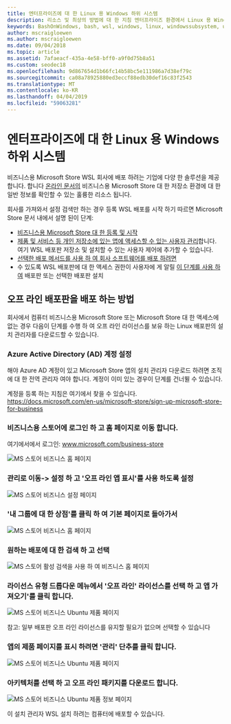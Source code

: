 ```yaml
---
title: 엔터프라이즈에 대 한 Linux 용 Windows 하위 시스템
description: 리소스 및 최상의 방법에 대 한 지침 엔터프라이즈 환경에서 Linux 용 Windows 하위 시스템을 사용합니다.
keywords: BashOnWindows, bash, wsl, windows, linux, windowssubsystem, ubuntu, debian, suse, windows 10, enterprise, 배포, 오프 라인 패키지, 저장소, 배포, 설치, 용 windows 하위 시스템에 설치
author: mscraigloewen
ms.author: mscraigloewen
ms.date: 09/04/2018
ms.topic: article
ms.assetid: 7afaeacf-435a-4e58-bff0-a9f0d75b8a51
ms.custom: seodec18
ms.openlocfilehash: 9d867654d1b66fc14b58bc5e111986a7d38ef79c
ms.sourcegitcommit: ca08a78925880ed3eccf88edb30def16c83f2543
ms.translationtype: MT
ms.contentlocale: ko-KR
ms.lasthandoff: 04/04/2019
ms.locfileid: "59063281"
---
```

# <a name="windows-subsystem-for-linux-for-enterprise"></a>엔터프라이즈에 대 한 Linux 용 Windows 하위 시스템

비즈니스용 Microsoft Store WSL 회사에 배포 하려는 기업에 다양 한 솔루션을 제공 합니다. 합니다 [온라인 문서의](https://docs.microsoft.com/en-us/microsoft-store/) 비즈니스용 Microsoft Store 대 한 저장소 환경에 대 한 일반 정보를 확인할 수 있는 훌륭한 리소스 됩니다.

회사를 가져와서 설정 검색만 하는 경우 등록 WSL 배포를 시작 하기 따르면 Microsoft Store 문서 내에서 설명 된이 단계:

* [비즈니스용 Microsoft Store 대 한 등록 및 시작](https://docs.microsoft.com/en-us/microsoft-store/sign-up-microsoft-store-for-business-overview)
* [제품 및 서비스 등 개인 저장소에 있는 앱에 액세스할 수 있는 사용자 관리](https://docs.microsoft.com/en-us/microsoft-store/manage-apps-microsoft-store-for-business-overview)합니다. 여기 WSL 배포판 저장소 및 설치할 수 있는 사용자 제어에 추가할 수 있습니다.
* [선택한 배포 메서드를 사용 하 여 회사 소프트웨어를 배포 하려면](https://docs.microsoft.com/en-us/microsoft-store/distribute-apps-to-your-employees-microsoft-store-for-business)
* 수 있도록 WSL 배포판에 대 한 액세스 권한이 사용자에 게 알릴 [이 단계를 사용 하 여](https://docs.microsoft.com/en-us/windows/wsl/install-win10) 배포판 또는 선택한 배포판 설치 

## <a name="how-to-distribute-a-distro-offline"></a>오프 라인 배포판을 배포 하는 방법

회사에서 컴퓨터 비즈니스용 Microsoft Store 또는 Microsoft Store 대 한 액세스에 없는 경우 다음이 단계를 수행 하 여 오프 라인 라이선스를 보유 하는 Linux 배포판의 설치 관리자를 다운로드할 수 있습니다. 

### <a name="set-up-an-azure-active-directory-ad-account"></a>Azure Active Directory (AD) 계정 설정 

해야 Azure AD 계정이 있고 Microsoft Store 앱의 설치 관리자 다운로드 하려면 조직에 대 한 전역 관리자 여야 합니다. 계정이 이미 있는 경우이 단계를 건너뛸 수 있습니다.

계정을 등록 하는 지침은 여기에서 찾을 수 있습니다. https://docs.microsoft.com/en-us/microsoft-store/sign-up-microsoft-store-for-business

### <a name="sign-into-the-store-for-business-and-go-to-the-homepage"></a>비즈니스용 스토어에 로그인 하 고 홈 페이지로 이동 합니다.
여기에서에서 로그인: www.microsoft.com/business-store

![MS 스토어 비즈니스 홈 페이지](media/offlineinstallscreens/1-screen.png)

### <a name="go-to-manage-settings-and-enable-show-offline-apps"></a>관리로 이동-> 설정 하 고 '오프 라인 앱 표시'를 사용 하도록 설정

![MS 스토어 비즈니스 설정 페이지](media/offlineinstallscreens/2-screen.png)

### <a name="go-back-to-the-main-page-by-clicking-shop-for-my-group"></a>'내 그룹에 대 한 상점'를 클릭 하 여 기본 페이지로 돌아가서

![MS 스토어 비즈니스 홈 페이지](media/offlineinstallscreens/1-screen.png)

### <a name="search-for-your-desired-distro-and-select-it"></a>원하는 배포에 대 한 검색 하 고 선택

![MS 스토어 활성 검색을 사용 하 여 비즈니스 홈 페이지](media/offlineinstallscreens/3-screen.png)

### <a name="select-an-offline-license-in-the-license-type-dropdown-menu-and-click-get-the-app"></a>라이선스 유형 드롭다운 메뉴에서 '오프 라인' 라이선스를 선택 하 고 앱 가져오기'를 클릭 합니다.

![MS 스토어 비즈니스 Ubuntu 제품 페이지](media/offlineinstallscreens/4-screen.png)

참고: 일부 배포판 오프 라인 라이선스를 유지할 필요가 없으며 선택할 수 있습니다

### <a name="click-the-manage-button-to-get-to-the-apps-product-page"></a>앱의 제품 페이지를 표시 하려면 '관리' 단추를 클릭 합니다.

![MS 스토어 비즈니스 Ubuntu 제품 페이지](media/offlineinstallscreens/5-screen.png)

### <a name="select-your-architecture-and-download-the-package-for-offline-use"></a>아키텍처를 선택 하 고 오프 라인 패키지를 다운로드 합니다.

![MS 스토어 비즈니스 Ubuntu 제품 정보 페이지](media/offlineinstallscreens/6-screen.png)

이 설치 관리자 WSL 설치 하려는 컴퓨터에 배포할 수 있습니다.